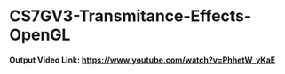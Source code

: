# CS7GV3-Transmitance-Effects-OpenGL

#### Output Video Link: https://www.youtube.com/watch?v=PhhetW_yKaE
